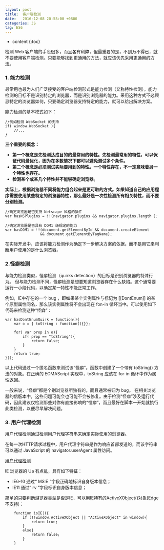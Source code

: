 ```yaml
---
layout: post
title:  客户端检测
date:   2016-12-08 20:58:00 +0800
categories: JS
tag: ES6
---
```


* content
{:toc}

检测 Web 客户端的手段很多，而且各有利弊，但最重要的是，不到万不得已，就不要使用客户端检测。只要能够找到更通用的方法，就应该优先采用更通用的方法。

### 1. 能力检测

最常用也最为人们广泛接受的客户端检测形式是能力检测（又称特性检测）。能力检测的目标不是识别特定的浏览器，而是识别浏览器的能力。采用这种方式不必顾忌特定的浏览器如何，只要确定浏览器支持特定的能力，就可以给出解决方案。

能力检测的基本模式如下：

```
//例如检测 WebSocket 的支持
if( window.WebSocket ){
    //...
}
```

**三个重要的概念：**

- **第一个概念是先检测达成目的的最常用的特性。先检测最常用的特性，可以保证代码最优化，因为在多数情况下都可以避免测试多个条件。**
- **第二个概念是必须测试实际要用到的特性。一个特性存在，不一定意味着另一个特性也存在。**
- **检测某个或某几个特性并不能够确定浏览器。**

**实际上，根据浏览器不同将能力组合起来是更可取的方式。如果知道自己的应用程序需要使用某些特定的浏览器特性，那么最好是一次性检测所有相关特性，而不要分别检测。**

```
//确定浏览器是否支持 Netscape 风格的插件
var hasNSPlugins = !!(navigator.plugins && navigator.plugins.length );

//确定浏览器是否具有 DOM1 级规定的能力
var hasDOM1 = !!(document.getElementById && document.createElement 
                && document.getElementByTagName);
```

在实际开发中，应该将能力检测作为确定下一步解决方案的依据，而不是用它来判断用户使用的是什么浏览器。

### 2.怪癖检测

与能力检测类似，怪癖检测（quirks detection）的目标是识别浏览器的特殊行为。
但与能力检测不同，怪癖检测是想要知道浏览器存在什么缺陷。这个通常要运行一小段代码，以确定某一特性不能正常工作。

例如，IE中存在的一个 bug ，即如果某个实例属性与标记为 [[DontEnum]] 的某个原型属性同名，那么该实例属性将不会出现在 fon-in 循环当中。可以使用如下代码来检测这种“怪癖”：

```
var hasDontEnumQuirk = function(){
    var o = { toString : function(){}};

    for( var prop in o){
        if( prop == "toString"){
            return false;
        }
    }
    return true;
}();
```

以上代码通过一个匿名函数来测试该“怪癖”，函数中创建了一个带有 toString() 方法的对象。在正确的 ECMAScript 实现中，toString 应该在 for-in 循环中作为属性返回。

一般来说，“怪癖”都是个别浏览器所独有的，而且通常被归为 bug。
在相关浏览器的信版本中，这些问题可能会也可能不会被修复。由于检测“怪癖”涉及运行代码，因此建议仅检测那些对你有直接影响的“怪癖”，而且最好在脚本一开始就执行此类检测，以便尽早解决问题。

### 3. 用户代理检测

用户代理检测通过检测用户代理字符串来确定实际使用的浏览器。

在每一次HTTP请求过程中，用户代理字符串是作为响应首部发送的，而该字符串可以通过 JavaScript 的 navigator.userAgent 属性访问。

[用户代理检测](https://github.com/peiyanhuang/learn/blob/master/js/clientDetection/browser.js)

IE 浏览器的 Ua 有点乱，具有如下特征：

- IE6-10 通过“ MSIE ”字段正确地标识自身版本信息；
- IE11 通过“ rv ”字段标识自身版本信息；

简单的只要判断游览器类型是否是IE，可以用IE特有的ActiveXObject()对象(Edge不支持)：
	
```	
	function isIE(){
		if (!!window.ActiveXObject || "ActiveXObject" in window){
	        return true;
		}
	    else{
	        return false;
	    }
	}
```
